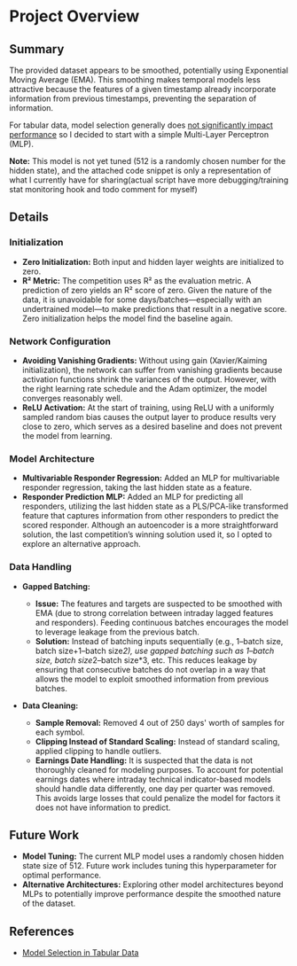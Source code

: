 # Project Overview

## Summary

The provided dataset appears to be smoothed, potentially using Exponential Moving Average (EMA). This smoothing makes temporal models less attractive because the features of a given timestamp already incorporate information from previous timestamps, preventing the separation of information.

For tabular data, model selection generally does  [not significantly impact performance](https://arxiv.org/pdf/2305.02997) so I decided to start with a simple Multi-Layer Perceptron (MLP). 

**Note:** This model is not yet tuned (512 is a randomly chosen number for the hidden state), and the attached code snippet is only a representation of what I currently have for sharing(actual script have more debugging/training stat monitoring hook and todo comment for myself)

## Details

### Initialization
- **Zero Initialization:** Both input and hidden layer weights are initialized to zero.
- **R² Metric:** The competition uses R² as the evaluation metric. A prediction of zero yields an R² score of zero. Given the nature of the data, it is unavoidable for some days/batches—especially with an undertrained model—to make predictions that result in a negative score. Zero initialization helps the model find the baseline again.

### Network Configuration
- **Avoiding Vanishing Gradients:** Without using gain (Xavier/Kaiming initialization), the network can suffer from vanishing gradients because activation functions shrink the variances of the output. However, with the right learning rate schedule and the Adam optimizer, the model converges reasonably well.
- **ReLU Activation:** At the start of training, using ReLU with a uniformly sampled random bias causes the output layer to produce results very close to zero, which serves as a desired baseline and does not prevent the model from learning.

### Model Architecture
- **Multivariable Responder Regression:** Added an MLP for multivariable responder regression, taking the last hidden state as a feature.
- **Responder Prediction MLP:** Added an MLP for predicting all responders, utilizing the last hidden state as a PLS/PCA-like transformed feature that captures information from other responders to predict the scored responder. Although an autoencoder is a more straightforward solution, the last competition’s winning solution used it, so I opted to explore an alternative approach.

### Data Handling
- **Gapped Batching:** 
  - **Issue:** The features and targets are suspected to be smoothed with EMA (due to strong correlation between intraday lagged features and responders). Feeding continuous batches encourages the model to leverage leakage from the previous batch.
  - **Solution:** Instead of batching inputs sequentially (e.g., 1–batch size, batch size+1–batch size*2), use gapped batching such as 1–batch size, batch size*2–batch size*3, etc. This reduces leakage by ensuring that consecutive batches do not overlap in a way that allows the model to exploit smoothed information from previous batches.

- **Data Cleaning:**
  - **Sample Removal:** Removed 4 out of 250 days' worth of samples for each symbol.
  - **Clipping Instead of Standard Scaling:** Instead of standard scaling, applied clipping to handle outliers.
  - **Earnings Date Handling:** It is suspected that the data is not thoroughly cleaned for modeling purposes. To account for potential earnings dates where intraday technical indicator-based models should handle data differently, one day per quarter was removed. This avoids large losses that could penalize the model for factors it does not have information to predict.

## Future Work
- **Model Tuning:** The current MLP model uses a randomly chosen hidden state size of 512. Future work includes tuning this hyperparameter for optimal performance.
- **Alternative Architectures:** Exploring other model architectures beyond MLPs to potentially improve performance despite the smoothed nature of the dataset.

## References
- [Model Selection in Tabular Data](https://arxiv.org/pdf/2305.02997)

